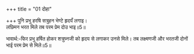 +++
title = "01 दोहा"

+++
पुनि प्रभु हरषि सत्रुहन भेण्टे हृदयँ लगाइ।  
लछिमन भरत मिले तब परम प्रेम दोउ भाइ॥5॥  

भावार्थ:-फिर प्रभु हर्षित होकर शत्रुघ्नजी को हृदय से लगाकर उनसे मिले। तब लक्ष्मणजी और भरतजी दोनों भाई परम प्रेम से मिले॥5॥  



